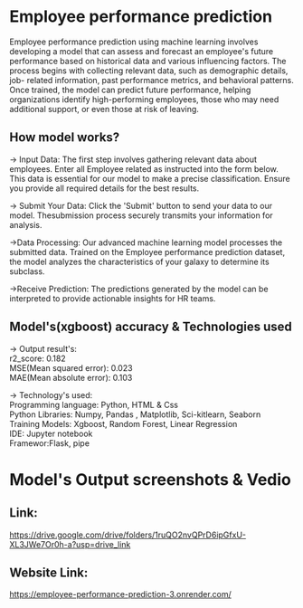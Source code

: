 # Employee performance prediction
Employee performance prediction using machine learning involves developing a model that can assess and forecast an employee's future performance based on historical data and various influencing factors. The process begins with collecting relevant data, such as demographic details, job- related information, past performance metrics, and behavioral patterns. Once trained, the model can predict future performance, helping organizations identify high-performing employees, those who may need additional support, or even those at risk of leaving. 

## How model works?
-> Input Data:
The first step involves gathering relevant data about employees.
Enter all Employee related as instructed into the form below.
This data is essential for our model to make a precise classification.
Ensure you provide all required details for the best results.

-> Submit Your Data:
Click the 'Submit' button to send your data to our model.
Thesubmission process securely transmits your information for analysis.

->Data Processing:
Our advanced machine learning model processes the submitted data.
Trained on the Employee performance prediction dataset, the model analyzes the characteristics of your galaxy to determine its subclass.

->Receive Prediction:
The predictions generated by the model can be interpreted to provide actionable insights for HR teams.

## Model's(xgboost) accuracy & Technologies used
-> Output result's:                                                                                                                                                                                                  
 r2_score: 0.182                                                                                                                                                                                                     
 MSE(Mean squared error): 0.023                                                                                                                                                                                      
 MAE(Mean absolute error): 0.103                                                                                                                                                                                      

-> Technology's used:                                                                                                                                                                                                
 Programming language: Python, HTML & Css                                                                                                                                                                         
 Python Libraries: Numpy, Pandas , Matplotlib, Sci-kitlearn, Seaborn                                                                                                                                                
 Training Models: Xgboost, Random Forest, Linear Regression                                                                                                                                                         
 IDE: Jupyter notebook                                                                                                                                                                                              
 Framewor:Flask, pipe                                                                                                                                                                                               

# Model's Output screenshots & Vedio
## Link:
https://drive.google.com/drive/folders/1ruQO2nvQPrD6ipGfxU-XL3JWe7Or0h-a?usp=drive_link


## Website Link:
https://employee-performance-prediction-3.onrender.com/


